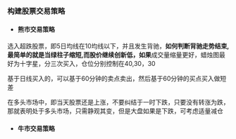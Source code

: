 ### 构建股票交易策略

* #### 熊市交易策略

选入超跌股票，即5日均线在10均线以下，并且发生背驰，**如何判断背驰走势结束,最简单的就是当绿柱子缩短,而股价继续创新低，如果**成交量缩量更好，蜡烛图最好为十字星，分三次买入，仓位分别控制在40,30，30

基于日线买入的，可以基于60分钟的卖点卖出，然后基于60分钟的买点买入做短差

在多头市场中，即当天股票还是上涨，不要纠结于一时下跌，只要没有转涨为跌，那就表明处于多头市场，只需静观其变，但是大盘如果是下跌，可考虑适量减仓

* #### 牛市交易策略

  #### 



